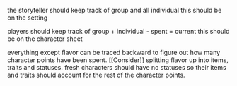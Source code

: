 the storyteller should keep track of group and all individual
this should be on the setting

players should keep track of group + individual - spent = current
this should be on the character sheet

everything except flavor can be traced backward to figure out how many character points have been spent. [[Consider]] splitting flavor up into items, traits and statuses. fresh characters should have no statuses so their items and traits should account for the rest of the character points.